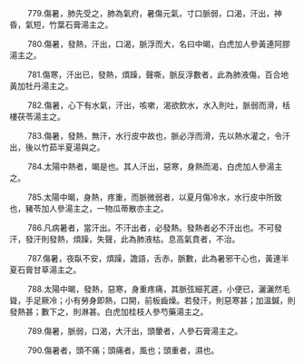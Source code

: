 <p>&emsp;&emsp;
779.傷暑，肺先受之，肺為氣府，暑傷元氣，寸口脈弱，口渴，汗出，神昏，氣短，竹葉石膏湯主之。
</p>
<p>&emsp;&emsp;
780.傷暑，發熱，汗出，口渴，脈浮而大，名曰中暍，白虎加人參黃連阿膠湯主之。
</p>
<p>&emsp;&emsp;
781.傷寒，汗出已，發熱，煩躁，聲嘶，脈反浮數者，此為肺液傷，百合地黃加牡丹湯主之。
</p>
<p>&emsp;&emsp;
782.傷暑，心下有水氣，汗出，咳嗽，渴欲飲水，水入則吐，脈弱而滑，栝樓茯苓湯主之。
</p>
<p>&emsp;&emsp;
783.傷暑，發熱，無汗，水行皮中故也，脈必浮而滑，先以熱水灌之，令汗出，後以竹茹半夏湯與之。
</p>
<p>&emsp;&emsp;
784.太陽中熱者，暍是也。其人汗出，惡寒，身熱而渴，白虎加人參湯主之。
</p>
<p>&emsp;&emsp;
785.太陽中暍，身熱，疼重，而脈微弱者，以夏月傷冷水，水行皮中所致也，豬苓加人參湯主之，一物瓜蒂散亦主之。
</p>
<p>&emsp;&emsp;
786.凡病暑者，當汗出。不汗出者，必發熱。發熱者必不汗出也。不可發汗，發汗則發熱，煩躁，失聲，此為肺液枯。息高氣賁者，不治。
</p>
<p>&emsp;&emsp;
787.傷暑，夜臥不安，煩躁，譫語，舌赤，脈數，此為暑邪干心也，黃連半夏石膏甘草湯主之。
</p>
<p>&emsp;&emsp;
788.太陽中暍，發熱，惡寒，身重疼痛，其脈弦細芤遲，小便已，灑灑然毛聳，手足厥冷；小有勞身即熱，口開，前板齒燥。若發汗，則惡寒甚；加溫鍼，則發熱甚；數下之，則淋甚。白虎加桂枝人參芍藥湯主之。
</p>
<p>&emsp;&emsp;
789.傷暑，脈弱，口渴，大汗出，頭暈者，人參石膏湯主之。
</p>
<p>&emsp;&emsp;
790.傷暑者，頭不痛；頭痛者，風也；頭重者，濕也。
</p>